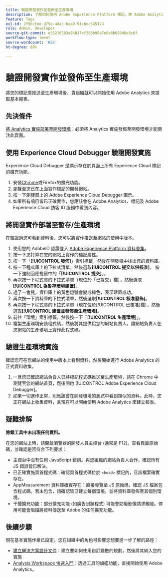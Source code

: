 ```yaml
---
title: 驗證開發實作並發佈至生產環境
description: 了解如何使用 Adobe Experience Platform 標記，將 Adobe Analytics 部署至您的生產環境中。
feature: Tags
exl-id: 2f5bcfee-d75e-4dac-bea9-91c6cc545173
role: Admin, Developer
source-git-commit: e35210582e94037cf286b98e7e0a6b06040a8c6f
workflow-type: tm+mt
source-wordcount: '622'
ht-degree: 89%

---
```


# 驗證開發實作並發佈至生產環境

將您的標記庫推送至生產環境後，貴組織就可以開始使用 Adobe Analytics 來提取基本報表。

## 先決條件

[將 Analytics 實施部署至開發環境](deploy-dev.md)：必須將 Analytics 實施發佈至開發環境才能關注此頁面。

## 使用 Experience Cloud Debugger 驗證開發實施

Experience Cloud Debugger 是顯示存在於頁面上所有 Experience Cloud 標記的擴充功能。

1. 安裝[Chrome](https://chromewebstore.google.com/detail/adobe-experience-platform/bfnnokhpnncpkdmbokanobigaccjkpob)或Firefox的擴充功能。
2. 瀏覽至您已在上面實作標記的開發網站。
3. 按一下瀏覽器上的 Adobe Experience Cloud Debugger 圖示。
4. 如果所有項目皆已正確實作，您應該會在 Adobe Analytics、標記及 Adobe Experience Cloud 訪客 ID 服務中看到內容。

## 將開發實作部署至暫存/生產環境

在驗證過您可看到資料後，您可以將實作推送至網站的使用中版本。

1. 使用您的 AdobeID 認證登入 [Adobe Experience Platform 資料彙集](https://experience.adobe.com/data-collection)。
1. 按一下您打算在您的網站上實作的標記屬性。
1. 按一下「**[!UICONTROL 發佈]**」索引標籤，然後在開發欄中找出您的資料庫。
1. 按一下程式庫上的下拉式清單，然後選取&#x200B;**[!UICONTROL 提交以供核准]**。 按一下強制回應視窗中的「**[!UICONTROL 提交]**」。
1. 再次按一下程式庫的下拉式清單（現位於「已提交」欄），然後選取&#x200B;**[!UICONTROL 為暫存環境建置]**。
1. 過了一會兒，資料庫上的黃色燈號會變成綠色，表示建置成功。
1. 再次按一下資料庫的下拉式清單，然後選取&#x200B;**[!UICONTROL 核准發佈]**。
1. 再次按一下程式庫的下拉式清單（現在位於[!UICONTROL 已核准]欄），然後選取&#x200B;**[!UICONTROL 建置並發佈至生產環境]**。
1. 前往「環境」索引標籤，然後按一下「**[!UICONTROL 生產環境]**」。
1. 複製生產環境安裝程式碼，然後將其提供給您的網站負責人。請網站負責人在您網站的生產環境上實作此程式碼。

## 驗證生產環境實施

確認您可在您網站的使用中版本上看到資料，然後開始進行 Adobe Analytics 的正式資料收集。

1. 一旦您已確認網站負責人已將標記程式碼推送至生產環境，請在 Chrome 中瀏覽至您的網站首頁，然後開啟 [!UICONTROL Adobe Experience Cloud Debugger]。
2. 如果一切運作正常，則應該會在開發環境的測試中看到類似的資料。此時，您正在網站上收集資料，且現在可以開始使用 Adobe Analytics 來建立報表。

## 疑難排解

**除錯工具中未出現任何資料。**

在您的網站上時，請開啟瀏覽器的開發人員主控台 (通常是 F12)。查看頁面原始碼，並確認是否符合下列要求：

* 主控台中沒有任何 JavaScript 錯誤。與您組織的網站負責人合作，確認所有 JS 錯誤皆已解決。
* 已正確實施頁首程式碼：確認頁首程式碼位於 `<head>` 標記內，且該檔案確實存在。
* AppMeasurement 資料庫確實存在：直接導覽至 JS 原始碼，確認 JS 檔案包含程式碼。若未包含，請確認皆已建立每個環境，並將資料庫發佈至其個別環境。
* 干擾擴充功能：部分擴充功能 (如廣告封鎖程式) 可能會妨礙影像請求觸發。停用可能會阻擋將資料傳送至 Adobe 的任何擴充功能。

## 後續步驟

現在基本實施作業已設定，您在組織中的角色可影響您想要進一步了解的路徑：

* [建立解決方案設計文件](../prepare/solution-design.md)：建立要如何使用自訂變數的規劃，然後將其納入您的實施
* [Analysis Workspace 快速入門](/help/analyze/analysis-workspace/home.md)：透過工具的旗艦功能，直接開始使用 Adobe Analytics。
